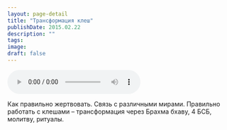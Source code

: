 ```yaml
---
layout: page-detail
title: "Трансформация клеш"
publishDate: 2015.02.22
description: ""
tags:
image:
draft: false
---
```


<audio title="2015.02.22 - Трансформация клеш.mp3" src="https://filer-api.advayta.org/v1.0/public/files/75615" controls=""></audio>

 Как правильно жертвовать. Связь с различными мирами. Правильно работать с клешами – трансформация через Брахма бхаву, 4 БСБ, молитву, ритуалы. 

  
